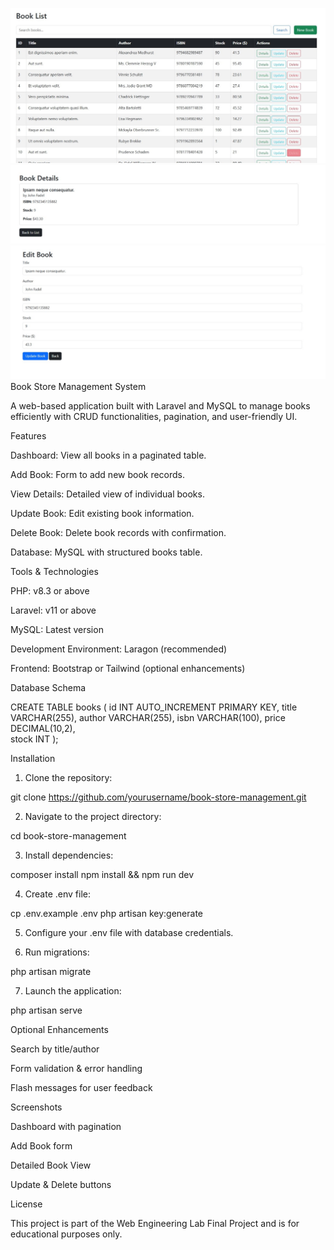 ![image alt](https://github.com/RaisaRasmeen/book-store/blob/83f0cfc2eb0c08ef39fa80e13a8ca2f36e7299bc/bookstore-copy/IMG-20250526-WA0003.jpg)
![image alt](https://github.com/RaisaRasmeen/book-store/blob/92b648690fb95a9641e0f7b944025debf5ebfb22/bookstore-copy/IMG-20250526-WA0004.jpg)
![image alt](https://github.com/RaisaRasmeen/book-store/blob/bd1756b1ff857fba123405bc91ff126b7eaffe5e/bookstore-copy/IMG-20250526-WA0005.jpg)
Book Store Management System

A web-based application built with Laravel and MySQL to manage books efficiently with CRUD functionalities, pagination, and user-friendly UI.

Features

Dashboard: View all books in a paginated table.

Add Book: Form to add new book records.

View Details: Detailed view of individual books.

Update Book: Edit existing book information.

Delete Book: Delete book records with confirmation.

Database: MySQL with structured books table.


Tools & Technologies

PHP: v8.3 or above

Laravel: v11 or above

MySQL: Latest version

Development Environment: Laragon (recommended)

Frontend: Bootstrap or Tailwind (optional enhancements)


Database Schema

CREATE TABLE books (
    id INT AUTO_INCREMENT PRIMARY KEY,
    title VARCHAR(255),
    author VARCHAR(255),
    isbn VARCHAR(100),
    price DECIMAL(10,2),    
    stock INT
);

Installation

1. Clone the repository:

git clone https://github.com/yourusername/book-store-management.git


2. Navigate to the project directory:

cd book-store-management


3. Install dependencies:

composer install
npm install && npm run dev


4. Create .env file:

cp .env.example .env
php artisan key:generate


5. Configure your .env file with database credentials.


6. Run migrations:

php artisan migrate


7. Launch the application:

php artisan serve



Optional Enhancements

Search by title/author

Form validation & error handling

Flash messages for user feedback


Screenshots

Dashboard with pagination

Add Book form

Detailed Book View

Update & Delete buttons


License

This project is part of the Web Engineering Lab Final Project and is for educational purposes only.
